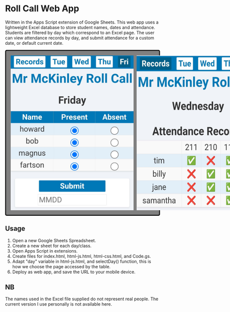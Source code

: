 # Roll Call Web App

Written in the Apps Script extension of Google Sheets. This web app uses a lightweight Excel database to store student names, dates and attendance.
Students are filtered by day which correspond to an Excel page. The user can view attendance records by day, and submit attendance for a custom date, or default current date.

<div style="display: flex; flex-direction: row; gap: 10px; padding: 15px; background-color: grey; border-radius: 5px; border: 3px solid black; width: fit-content;">
  <img src="https://raw.githubusercontent.com/SapporoAlex/Roll-Call-Web-App/main/rollcall.jpg" width="400px" height="auto">
  <img src="https://raw.githubusercontent.com/SapporoAlex/Roll-Call-Web-App/main/records.jpg" width="400px" height="auto">
</div>


## Usage

1. Open a new Google Sheets Spreadsheet.
2. Create a new sheet for each day/class.
3. Open Apps Script in extensions.
4. Create files for index.html, html-js.html, html-css.html, and Code.gs.
5. Adapt "day" variable in html-js.html, and selectDay() function, this is how we choose the page accessed by the table.
6. Deploy as web app, and save the URL to your mobile device.

## NB

The names used in the Excel file supplied do not represent real people. The current version I use personally is not available here.

